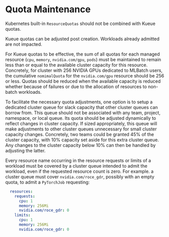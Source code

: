 # Quota Maintenance

Kubernetes built-in `ResourceQuotas` should not be combined with Kueue quotas.

Kueue quotas can be adjusted post creation. Workloads already admitted are not
impacted.

For Kueue quotas to be effective, the sum of all quotas for each managed
resource (`cpu`, `memory`, `nvidia.com/gpu`, `pods`) must be maintained to
remain less than or equal to the available cluster capacity for this resource.
Concretely, for cluster with 256 NVIDIA GPUs dedicated to MLBatch users, the
cumulative `nomimalQuota` for the `nvidia.com/gpu` resource should be 256 or
less. Quotas should be reduced when the available capacity is reduced whether
because of failures or due to the allocation of resources to non-batch
workloads.

To facilitate the necessary quota adjustments, one option is to setup a
dedicated cluster queue for slack capacity that other cluster queues can borrow
from. This queue should not be associated with any team, project, namespace, or
local queue. Its quota should be adjusted dynamically to reflect changes in
cluster capacity. If sized appropriately, this queue will make adjustments to
other cluster queues unnecessary for small cluster capacity changes. Concretely,
two teams could be granted 45% of the cluster capacity, with 10% capacity set
aside for this extra cluster queue. Any changes to the cluster capacity below
10% can then be handled by adjusting the latter.

Every resource name occurring in the resource requests or limits of a workload
must be covered by a cluster queue intended to admit the workload, even if the
requested resource count is zero. For example. a cluster queue must cover
`nvidia.com/roce_gdr`, possibly with an empty quota, to admit a `PyTorchJob`
requesting:
```yaml
  resources:
    requests:
      cpu: 1
      memory: 256Mi
      nvidia.com/roce_gdr: 0
    limits:
      cpu: 1
      memory: 256Mi
      nvidia.com/roce_gdr: 0
```
